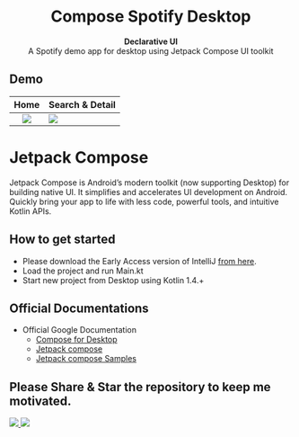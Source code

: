 <h1 align="center">Compose Spotify Desktop</h1>

<div align="center">
  <strong>Declarative UI</strong>
</div>
<div align="center">
  A Spotify demo app for desktop using Jetpack Compose UI toolkit
</div>

## Demo
Home             |  Search & Detail
:-------------------------:|:-------------------------
![](https://media.giphy.com/media/NMLgK1lJ8UGtNxx3ja/giphy.gif)  |  ![](https://media.giphy.com/media/OaQy1bKngytw5FvoSg/giphy.gif)


# Jetpack Compose
Jetpack Compose is Android’s modern toolkit (now supporting Desktop) for building native UI. It simplifies and accelerates UI development on Android. Quickly bring your app to life with less code, powerful tools, and intuitive Kotlin APIs.


## How to get started
- Please download the Early Access version of IntelliJ [from here](https://www.jetbrains.com/idea/nextversion/#section=mac).
- Load the project and run Main.kt
- Start new project from Desktop using Kotlin 1.4.+ 


## Official Documentations
- Official Google Documentation
  - [Compose for Desktop](https://www.jetbrains.com/lp/compose/)
  - [Jetpack compose](https://developer.android.com/jetpack/compose)
  - [Jetpack compose Samples](https://github.com/android/compose-samples)

  

## Please Share & Star the repository to keep me motivated.
  <a href = "https://github.com/Gurupreet/ComposeSpotifyDesktop/stargazers">
     <img src = "https://img.shields.io/github/stars/Gurupreet/ComposeSpotifyDesktop" />
  </a>
  <a href = "https://twitter.com/_gurupreet">
     <img src = "https://img.shields.io/twitter/url?label=follow&style=social&url=https%3A%2F%2Ftwitter.com%2F_gurupreet" />
  </a>
